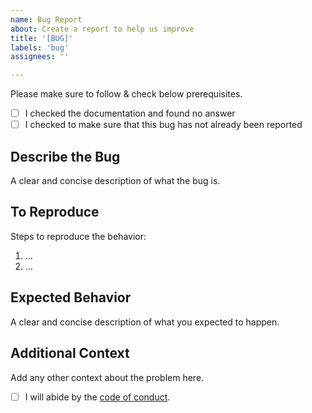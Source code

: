 ```yaml
---
name: Bug Report
about: Create a report to help us improve
title: '[BUG]'
labels: 'bug'
assignees: ''

---
```


Please make sure to follow & check below prerequisites.

- [ ] I checked the documentation and found no answer
- [ ] I checked to make sure that this bug has not already been reported

## Describe the Bug
A clear and concise description of what the bug is.

## To Reproduce
Steps to reproduce the behavior:
1. ...
2. ...

## Expected Behavior
A clear and concise description of what you expected to happen.

## Additional Context
Add any other context about the problem here.

- [ ] I will abide by the [code of conduct](https://github.com/bhavik2936/docker-compose-files/blob/main/.github/CODE_OF_CONDUCT.md).
